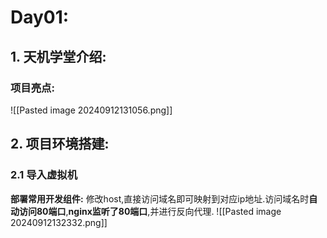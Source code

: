 # Day01:
## 1. 天机学堂介绍:
### 项目亮点:
![[Pasted image 20240912131056.png]]

## 2. 项目环境搭建:
### 2.1 导入虚拟机
**部署常用开发组件:**
修改host,直接访问域名即可映射到对应ip地址.访问域名时**自动访问80端口**,**nginx监听了80端口**,并进行反向代理.
![[Pasted image 20240912132332.png]]
